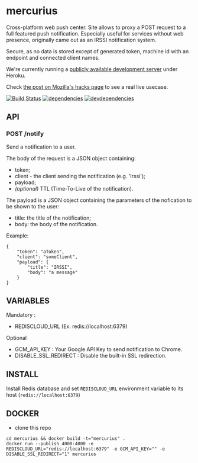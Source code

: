 # mercurius
Cross-platform web push center. Site allows to proxy a POST request to a full featured push notification. Especially useful for services without web presence, originally came out as an IRSSI notification system.

Secure, as no data is stored except of generated token, machine id with an endpoint and connected client names.

We're currently running a [publicly available development server](https://mozcurius.herokuapp.com) under Heroku.

Check [the post on Mozilla's hacks page](https://hacks.mozilla.org/2015/12/web-push-notifications-from-irssi/) to see a real live usecase.

[![Build Status](https://travis-ci.org/marco-c/mercurius.svg?branch=master)](https://travis-ci.org/marco-c/mercurius)
[![dependencies](https://david-dm.org/marco-c/mercurius.svg)](https://david-dm.org/marco-c/mercurius)
[![devdependencies](https://david-dm.org/marco-c/mercurius/dev-status.svg)](https://david-dm.org/marco-c/mercurius#info=devDependencies)

## API

### POST /notify
Send a notification to a user.

The body of the request is a JSON object containing:
 - token;
 - client - the client sending the notification (e.g. 'Irssi');
 - payload;
 - *(optional)* TTL (Time-To-Live of the notification).

The payload is a JSON object containing the parameters of the nofication to be shown to the user:
 - title: the title of the notification;
 - body: the body of the notification.

Example:
```
{
    "token": "aToken",
    "client": "someClient",
    "payload": {
        "title": "IRSSI",
        "body": "a message"
    }
}
```

## VARIABLES

Mandatory :

- REDISCLOUD_URL (Ex. redis://localhost:6379)

Optional 
- GCM_API_KEY : Your Google API Key to send notification to Chrome.
- DISABLE_SSL_REDIRECT : Disable the built-in SSL redirection.


## INSTALL

Install Redis database and set `REDISCLOUD_URL` environment variable to its 
host (`redis://localhost:6379`)

## DOCKER

- clone this repo

```
cd mercurius && docker build -t="mercurius" .
docker run --publish 4000:4000 -e REDISCLOUD_URL="redis://localhost:6379" -e GCM_API_KEY="" -e DISABLE_SSL_REDIRECT="1" mercurius
```